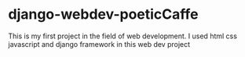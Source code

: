# django-webdev-poeticCaffe
This is my first project in the field of web development.
I used html css javascript and django framework in this web dev project 
